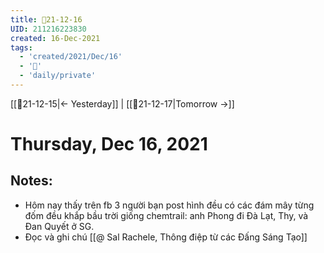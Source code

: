 ```yaml
---
title: 📝21-12-16
UID: 211216223830
created: 16-Dec-2021
tags:
  - 'created/2021/Dec/16'
  - '📅'
  - 'daily/private'
---
```

[[📝21-12-15|<- Yesterday]] | [[📝21-12-17|Tomorrow ->]]
# Thursday, Dec 16, 2021

## Notes:
- Hôm nay thấy trên fb 3 người bạn post hình đều có các đám mây từng đốm đều khắp bầu trời giống chemtrail: anh Phong đi Đà Lạt, Thy, và Đan Quyết ở SG.
- Đọc và ghi chú [[@ Sal Rachele, Thông điệp từ các Đấng Sáng Tạo]]

